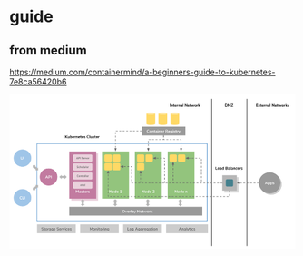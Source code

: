 # guide 

## from medium

https://medium.com/containermind/a-beginners-guide-to-kubernetes-7e8ca56420b6

![](https://raw.githubusercontent.com/latermonk/cka-pre/master/Issues/images/01_Kubernetes-Architecture.png)

